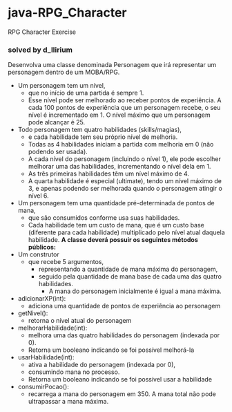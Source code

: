 # java-RPG_Character
RPG Character Exercise
### solved by d_llirium

Desenvolva uma classe denominada Personagem que irá representar um personagem dentro de um MOBA/RPG.


- Um personagem tem um nível, 
  - que no início de uma partida é sempre 1. 
  - Esse nível pode ser melhorado ao receber pontos de experiência. A cada 100 pontos de experiência que um personagem recebe, o seu nível é incrementado em 1. O nível máximo que um personagem pode alcançar é 25.
- Todo personagem tem quatro habilidades (skills/magias), 
  -  e cada habilidade tem seu próprio nível de melhoria. 
  - Todas as 4 habilidades iniciam a partida com melhoria em 0 (não podendo ser usada). 
  - A cada nível do personagem (incluindo o nível 1), ele pode escolher melhorar uma das habilidades, incrementando o nível dela em 1. 
  - As três primeiras habilidades têm um nível máximo de 4. 
  - A quarta habilidade é especial (ultimate), tendo um nível máximo de 3, e apenas podendo ser melhorada quando o personagem atingir o nível 6.
- Um personagem tem uma quantidade pré-determinada de pontos de mana, 
  - que são consumidos conforme usa suas habilidades. 
  - Cada habilidade tem um custo de mana, que é um custo base (diferente para cada habilidade) multiplicado pelo nível atual daquela habilidade.
**A classe deverá possuir os seguintes métodos públicos:**
- Um construtor 
  - que recebe 5 argumentos, 
    - representando a quantidade de mana máxima do personagem, 
    - seguido pela quantidade de mana base de cada uma das quatro habilidades. 
      - A mana do personagem inicialmente é igual a mana máxima.
- adicionarXP(int): 
  - adiciona uma quantidade de pontos de experiência ao personagem
- getNivel(): 
  - retorna o nível atual do personagem
- melhorarHabilidade(int): 
  - melhora uma das quatro habilidades do personagem (indexada por 0). 
  - Retorna um booleano indicando se foi possível melhorá-la
- usarHabilidade(int): 
  - ativa a habilidade do personagem (indexada por 0), 
  - consumindo mana no processo. 
  - Retorna um booleano indicando se foi possível usar a habilidade
- consumirPocao(): 
  - recarrega a mana do personagem em 350. A mana total não pode ultrapassar a mana máxima.
